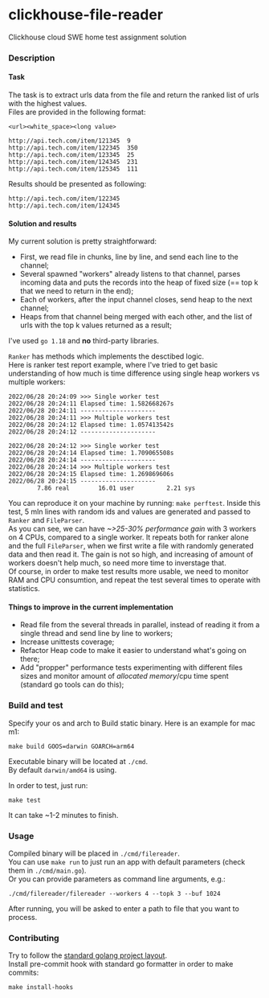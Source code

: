 # clickhouse-file-reader
Clickhouse cloud SWE home test assignment solution

### Description  
#### Task
The task is to extract urls data from the file and return the ranked list of urls with the highest values.  
Files are provided in the following format:  
```
<url><white_space><long value>

http://api.tech.com/item/121345  9
http://api.tech.com/item/122345  350
http://api.tech.com/item/123345  25
http://api.tech.com/item/124345  231
http://api.tech.com/item/125345  111
```  
Results should be presented as following:  
```
http://api.tech.com/item/122345
http://api.tech.com/item/124345
```  

#### Solution and results  
My current solution is pretty straightforward:  
 - First, we read file in chunks, line by line, and send each line to the channel;  
 - Several spawned "workers" already listens to that channel, parses incoming data and puts the records into the heap of fixed size (== top k that we need to return in the end);  
 - Each of workers, after the input channel closes, send heap to the next channel;  
 - Heaps from that channel being merged with each other, and the list of urls with the top k values returned as a result;  

I've used `go 1.18` and **no** third-party libraries.  
 
`Ranker` has methods which implements the desctibed logic.  
Here is ranker test report example, where I've tried to get basic understanding of how much is time difference using single heap workers vs multiple workers:  
```
2022/06/28 20:24:09 >>> Single worker test
2022/06/28 20:24:11 Elapsed time: 1.582668267s
2022/06/28 20:24:11 ---------------------
2022/06/28 20:24:11 >>> Multiple workers test
2022/06/28 20:24:12 Elapsed time: 1.057413542s
2022/06/28 20:24:12 ---------------------

2022/06/28 20:24:12 >>> Single worker test
2022/06/28 20:24:14 Elapsed time: 1.709065508s
2022/06/28 20:24:14 ---------------------
2022/06/28 20:24:14 >>> Multiple workers test
2022/06/28 20:24:15 Elapsed time: 1.269869606s
2022/06/28 20:24:15 ---------------------
        7.86 real        16.01 user         2.21 sys
```  
You can reproduce it on your machine by running: `make perftest`. Inside this test, 5 mln lines with random ids and values are generated and passed to `Ranker` and `FileParser`.  
As you can see, we can have *~>25-30% performance gain* with 3 workers on 4 CPUs, compared to a single worker. It repeats both for ranker alone and the full `FileParser`, when we first write a file with randomly generated data and then read it. The gain is not so high, and increasing of amount of workers doesn't help much, so need more time to inverstage that.  
Of course, in order to make test results more usable, we need to monitor RAM and CPU consumtion, and repeat the test several times to operate with statistics.  

#### Things to improve in the current implementation  
 - Read file from the several threads in parallel, instead of reading it from a single thread and send line by line to workers;  
 - Increase unittests coverage;  
 - Refactor Heap code to make it easier to understand what's going on there;  
 - Add "propper" performance tests experimenting with different files sizes and monitor amount of *allocated memory*/cpu time spent (standard go tools can do this);  

### Build and test  

Specify your os and arch to Build static binary. Here is an example for mac m1:  
```
make build GOOS=darwin GOARCH=arm64
```  
Executable binary will be located at `./cmd`.  
By default `darwin/amd64` is using.  

In order to test, just run:  
```
make test
```  
It can take ~1-2 minutes to finish.  

###  Usage  
Compiled binary will be placed in `./cmd/filereader`.  
You can use `make run` to just run an app with default parameters (check them in `./cmd/main.go`).  
Or you can provide parameters as command line arguments, e.g.:  
```
./cmd/filereader/filereader --workers 4 --topk 3 --buf 1024
```  
After running, you will be asked to enter a path to file that you want to process.  

### Contributing  
Try to follow the [standard golang project layout](https://github.com/golang-standards/project-layout).  
Install pre-commit hook with standard go formatter in order to make commits:  
```
make install-hooks
```  
